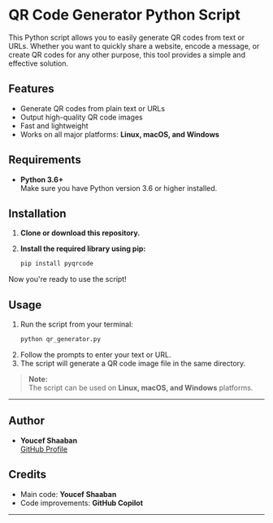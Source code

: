 # QR Code Generator Python Script

This Python script allows you to easily generate QR codes from text or URLs. Whether you want to quickly share a website, encode a message, or create QR codes for any other purpose, this tool provides a simple and effective solution.

## Features

- Generate QR codes from plain text or URLs
- Output high-quality QR code images
- Fast and lightweight
- Works on all major platforms: **Linux, macOS, and Windows**

## Requirements

- **Python 3.6+**  
  Make sure you have Python version 3.6 or higher installed.

## Installation

1. **Clone or download this repository.**

2. **Install the required library using pip:**
    ```bash
    pip install pyqrcode
    ```

Now you're ready to use the script!

## Usage

1. Run the script from your terminal:
    ```bash
    python qr_generator.py
    ```
2. Follow the prompts to enter your text or URL.
3. The script will generate a QR code image file in the same directory.

> **Note:**  
> The script can be used on **Linux, macOS, and Windows** platforms.

---

## Author

- **Youcef Shaaban**  
  [GitHub Profile](https://github.com/youcefshaaban)

## Credits

- Main code: **Youcef Shaaban**
- Code improvements: **GitHub Copilot**

---